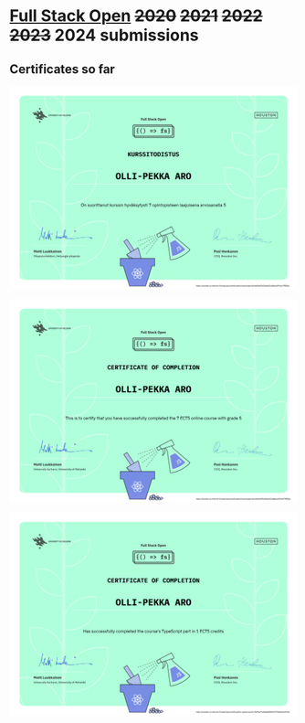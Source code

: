 # [Full Stack Open](https://fullstackopen.com/) ~~2020~~ ~~2021~~ ~~2022~~ ~~2023~~ 2024 submissions

## Certificates so far

![finnish-basepart-cert](certificates/certificate-fullstack-fi.png)

![english-basepart-cert](certificates/certificate-fullstack-en.png)

![typescript](certificates/typescript-certificate.png)

